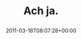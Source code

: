 ---
retweeted: false
source: <a href="https://joindiaspora.com" rel="nofollow">Diaspora</a>
entities:
  hashtags: []
  symbols: []
  user_mentions: []
  urls: []
display_text_range:
- '0'
- '7'
favorite_count: '0'
id_str: '48656750651514880'
truncated: false
retweet_count: '1'
id: '48656750651514880'
created_at: Fri Mar 18 08:07:28 +0000 2011
favorited: false
full_text: Ach ja.
lang: de
tags:
- pesos/twitter
date: '2011-03-18T08:07:28+00:00'
src: https://twitter.com/bascht/status/48656750651514880
original_url: https://twitter.com/bascht/status/48656750651514880
type: twitter_tweet
text: Ach ja.
title: 'Ach ja.

  '

---